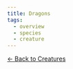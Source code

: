 ```yaml
---
title: Dragons
tags:
  - overview
  - species
  - creature
---
```

[<- Back to Creatures](../index.md)